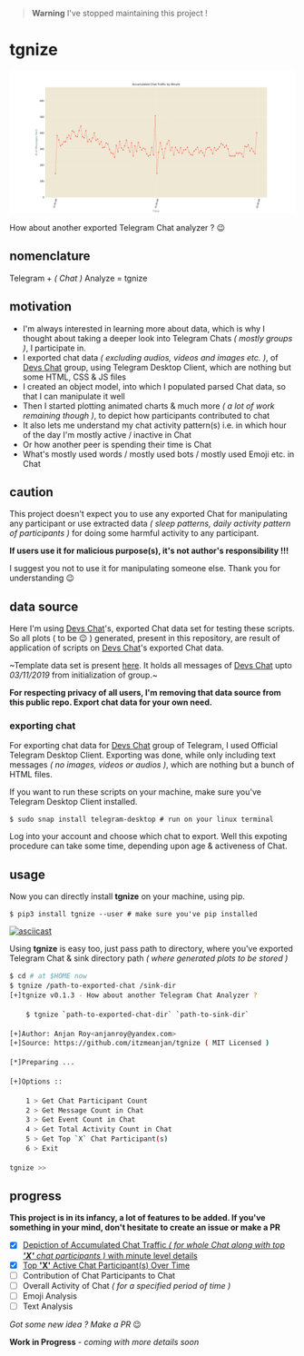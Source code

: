 > **Warning** I've stopped maintaining this project !

# tgnize

![accumulatedChatTrafficByMinuteOfDevsChatGroupTelegram](./plots/accumulatedChatTrafficByMinute.gif)

How about another exported Telegram Chat analyzer ? :wink:

## nomenclature
Telegram + _( Chat )_ Analyze = tgnize

## motivation
- I'm always interested in learning more about data, which is why I thought about taking a deeper look into Telegram Chats _( mostly groups )_, I participate in.
- I exported chat data _( excluding audios, videos and images etc. )_, of [Devs Chat](https://t.me/joinchat/BkBvqUQUj4VKPmFSSNPQSw) group, using Telegram Desktop Client, which are nothing but some HTML, CSS & JS files
- I created an object model, into which I populated parsed Chat data, so that I can manipulate it well
- Then I started plotting animated charts & much more _( a lot of work remaining though )_, to depict how participants contributed to chat
- It also lets me understand my chat activity pattern(s) i.e. in which hour of the day I'm mostly active / inactive in Chat
- Or how another peer is spending their time is Chat
- What's mostly used words / mostly used bots / mostly used Emoji etc. in Chat

## caution
This project doesn't expect you to use any exported Chat for manipulating any participant or use extracted data _( sleep patterns, daily activity pattern of participants )_ for doing some harmful activity to any participant.

**If users use it for malicious purpose(s), it's not author's responsibility !!!**

I suggest you not to use it for manipulating someone else. Thank you for understanding :wink:

## data source
Here I'm using [Devs Chat](https://t.me/joinchat/BkBvqUQUj4VKPmFSSNPQSw)'s, exported Chat data set for testing these scripts. So all plots ( to be :wink: ) generated, present in this repository, are result of application of scripts on [Devs Chat](https://t.me/joinchat/BkBvqUQUj4VKPmFSSNPQSw)'s exported Chat data.

~Template data set is present [here](.). It holds all messages of [Devs Chat](https://t.me/joinchat/BkBvqUQUj4VKPmFSSNPQSw) upto _03/11/2019_ from initialization of group.~

**For respecting privacy of all users, I'm removing that data source from this public repo. Export chat data for your own need.**

### exporting chat
For exporting chat data for [Devs Chat](https://t.me/joinchat/BkBvqUQUj4VKPmFSSNPQSw) group of Telegram, I used Official Telegram Desktop Client. Exporting was done, while only including text messages _( no images, videos or audios )_, which are nothing but a bunch of HTML files.

If you want to run these scripts on your machine, make sure you've Telegram Desktop Client installed.

```shell script
$ sudo snap install telegram-desktop # run on your linux terminal
```
Log into your account and choose which chat to export. Well this expoting procedure can take some time, depending upon age & activeness of Chat.

## usage
Now you can directly install **tgnize** on your machine, using pip.
```shell script
$ pip3 install tgnize --user # make sure you've pip installed
```
[![asciicast](https://asciinema.org/a/zAm8En7JtEdft6qllfdTxfCys.svg)](https://asciinema.org/a/zAm8En7JtEdft6qllfdTxfCys)

Using **tgnize** is easy too, just pass path to directory, where you've exported Telegram Chat & sink directory path _( where generated plots to be stored )_
```bash
$ cd # at $HOME now
$ tgnize /path-to-exported-chat /sink-dir
[+]tgnize v0.1.3 - How about another Telegram Chat Analyzer ?

	$ tgnize `path-to-exported-chat-dir` `path-to-sink-dir`

[+]Author: Anjan Roy<anjanroy@yandex.com>
[+]Source: https://github.com/itzmeanjan/tgnize ( MIT Licensed )

[*]Preparing ...

[+]Options ::

	1 > Get Chat Participant Count
	2 > Get Message Count in Chat
	3 > Get Event Count in Chat
	4 > Get Total Activity Count in Chat
	5 > Get Top `X` Chat Participant(s)
	6 > Exit

tgnize >>

```

## progress

**This project is in its infancy, a lot of features to be added. If you've something in your mind, don't hesitate to create an issue or make a PR**

- [x] [Depiction of Accumulated Chat Traffic _( for whole Chat along with top **'X'** chat participants )_ with minute level details](./docs/minuteBasedAccumulatedTraffic.md)
- [x] [Top **'X'** Active Chat Participant(s) Over Time](./docs/topXActiveChatParticipantOverTime.md)
- [ ] Contribution of Chat Participants to Chat
- [ ] Overall Activity of Chat _( for a specified period of time )_
- [ ] Emoji Analysis
- [ ] Text Analysis

_Got some new idea ? Make a PR_ :wink:

**Work in Progress** - _coming with more details soon_

